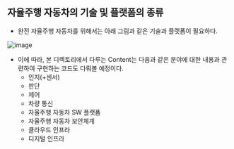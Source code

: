 자율주행 자동차의 기술 및 플랫폼의 종류
-----------------------
* 완전 자율주행 자동차를 위해서는 아래 그림과 같은 기술과 플랫폼이 필요하다.

![image](https://github.com/yhyim0627/practice/assets/115547566/351adad3-0821-4328-9554-372e0a46173a)

* 이에 따라, 본 디렉토리에서 다루는 Content는 다음과 같은 분야에 대한 내용과 관련하여 구현하는 코드도 다뤄볼 예정이다.
  * 인지(+센서)
  * 판단
  * 제어
  * 차량 통신
  * 자율주행 자동차 SW 플랫폼
  * 자율주행 자동차 보안체계
  * 클라우드 인프라
  * 디지털 인프라
